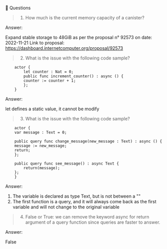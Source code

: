 🙋 Questions
> 1. How much is the current memory capacity of a canister?

 Answer: 

Expand stable storage to 48GiB as per the proposal n° 92573 on date: 2022-11-21
Link to proposal: https://dashboard.internetcomputer.org/proposal/92573

> 2. What is the issue with the following code sample?

        actor {
            let counter : Nat = 0;
            public func increment_counter() : async () {
            counter := counter + 1;
            };
        }

Answer: 

let defines a static value, it cannot be modify 

> 3. What is the issue with the following code sample?

        actor {
        var message : Text = 0;

        public query func change_message(new_message : Text) : async () {
        message := new_message;
        return;
        };
  
        public query func see_message() : async Text {
            return(message);
        };
        }

Answer:

1) The variable is declared as type Text, but is not between a ""
2) The first function is a query, and it will always come back as the first variable and will not change to the original variable 

> 4. False or True: we can remove the keyword async for return argument of a query function since queries are faster to answer. 

Answer: 

False